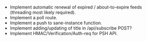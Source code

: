 - Implement automatic renewal of expired / about-to-expire feeds (threading most likely required).
- Implement a poll route.
- Implement a push to sane-instance function.
- Implement adding/updating of title in /api/subscribe POST?
- Implement HMAC/Verification/Auth-req for PSH API.
